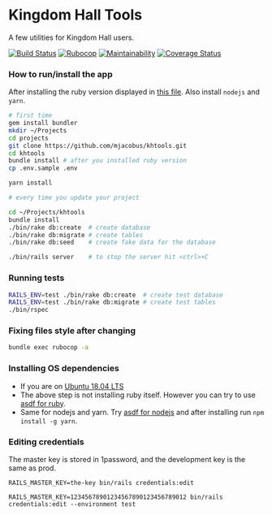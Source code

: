 # Kingdom Hall Tools

A few utilities for Kingdom Hall users.

[![Build Status](https://github.com/mjacobus/khtools/actions/workflows/rails-unit-tests.yml/badge.svg)](https://github.com/mjacobus/khtools/actions/workflows/rails-unit-tests.yml?query=branch%3Amaster)
[![Rubocop](https://github.com/mjacobus/khtools/actions/workflows/rubocop.yml/badge.svg)](https://github.com/mjacobus/khtools/actions/workflows/rubocop.yml?query=branch%3Amaster)
[![Maintainability](https://api.codeclimate.com/v1/badges/65fad0b0ff0bed478231/maintainability)](https://codeclimate.com/github/mjacobus/khtools/maintainability)
[![Coverage Status](https://coveralls.io/repos/github/mjacobus/khtools/badge.svg?branch=master)](https://coveralls.io/github/mjacobus/khtools?branch=master)

### How to run/install the app

After installing the ruby version displayed in [this file](https://github.com/mjacobus/khtools/blob/master/.ruby-version).
Also install `nodejs` and `yarn`.

```bash
# first time
gem install bundler
mkdir ~/Projects
cd projects
git clone https://github.com/mjacobus/khtools.git
cd khtools
bundle install # after you installed ruby version
cp .env.sample .env

yarn install

# every time you update your project

cd ~/Projects/khtools
bundle install
./bin/rake db:create  # create database
./bin/rake db:migrate # create tables
./bin/rake db:seed    # create fake data for the database

./bin/rails server    # to stop the server hit <ctrl>+C
```

### Running tests

```bash
RAILS_ENV=test ./bin/rake db:create  # create test database
RAILS_ENV=test ./bin/rake db:migrate # create test tables
./bin/rspec
```

### Fixing files style after changing

```bash
bundle exec rubocop -a
```

### Installing OS dependencies

- If you are on [Ubuntu 18.04 LTS](https://github.com/mjacobus/installers/tree/master/ubuntu/18.04)
- The above step is not installing ruby itself. However you can try to use [asdf for ruby](https://github.com/asdf-vm/asdf-ruby).
- Same for nodejs and yarn. Try [asdf for nodejs](https://github.com/asdf-vm/asdf-nodejs) and after installing run `npm install -g yarn`.

### Editing credentials

The master key is stored in 1password, and the development key is the same as prod.

```
RAILS_MASTER_KEY=the-key bin/rails credentials:edit

RAILS_MASTER_KEY=12345678901234567890123456789012 bin/rails credentials:edit --environment test
```
